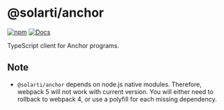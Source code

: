 # @solarti/anchor

[![npm](https://img.shields.io/npm/v/@solarti/anchor.svg?color=blue)](https://www.npmjs.com/package/@solarti/anchor)
[![Docs](https://img.shields.io/badge/docs-typedoc-blue)](https://coral-xyz.github.io/anchor/ts/index.html)

TypeScript client for Anchor programs.

## Note

- `@solarti/anchor` depends on node.js native modules. Therefore, webpack 5 will not work with current version. You will either need to rollback to webpack 4, or use a polyfill for each missing dependency.
